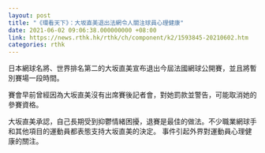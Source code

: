 ```yaml
---
layout: post
title: "《環看天下》：大坂直美退出法網令人關注球員心理健康"
date: 2021-06-02 09:06:38.000000000 +08:00
link: https://news.rthk.hk/rthk/ch/component/k2/1593845-20210602.htm
categories: rthk
---
```


日本網球名將、世界排名第二的大坂直美宣布退出今屆法國網球公開賽，並且將暫別賽場一段時間。

賽會早前曾經因為大坂直美沒有出席賽後記者會，對她罰款並警告，可能取消她的參賽資格。

大坂直美承認，自己長期受到抑鬱情緒困擾，退賽是最佳的做法。不少職業網球手和其他項目的運動員都表態支持大坂直美的決定。
事件引起外界對運動員心理健康的關注。
